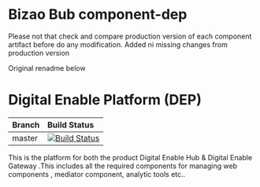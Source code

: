 # Bizao Bub component-dep
Please not that check and compare production version of each component artifact before do any modification. Added ni missing changes from production version


Original renadme below
# Digital Enable Platform (DEP)



| Branch | Build Status |
| :------------ |:-------------
| master | [![Build Status](http://ci.wso2telco.com/job/component-dep/badge/icon)](http://ci.wso2telco.com/job/component-dep/)


This is the platform for both the product Digital Enable Hub &  Digital Enable Gateway .This includes all the required components for managing web components , mediator component, analytic tools etc..
